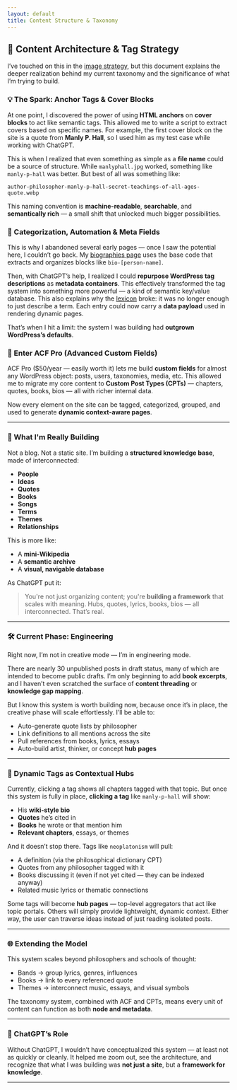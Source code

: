 ```yaml
---
layout: default
title: Content Structure & Taxonomy
---
```


## 🧭 Content Architecture & Tag Strategy

I’ve touched on this in the [image strategy](/image-strategy), but this document explains the deeper realization behind my current taxonomy and the significance of what I’m trying to build.

### 💡 The Spark: Anchor Tags & Cover Blocks

At one point, I discovered the power of using **HTML anchors** on **cover blocks** to act like semantic tags. This allowed me to write a script to extract covers based on specific names. For example, the first cover block on the site is a quote from **Manly P. Hall**, so I used him as my test case while working with ChatGPT.

This is when I realized that even something as simple as a **file name** could be a source of structure. While `manlyphall.jpg` worked, something like `manly-p-hall` was better. But best of all was something like:

```
author-philosopher-manly-p-hall-secret-teachings-of-all-ages-quote.webp
```

This naming convention is **machine-readable**, **searchable**, and **semantically rich** — a small shift that unlocked much bigger possibilities.

### 🧩 Categorization, Automation & Meta Fields

This is why I abandoned several early pages — once I saw the potential here, I couldn’t go back. My [biographies page](/biographies) uses the base code that extracts and organizes blocks like `bio-[person-name]`.

Then, with ChatGPT’s help, I realized I could **repurpose WordPress tag descriptions** as **metadata containers**. This effectively transformed the tag system into something more powerful — a kind of semantic key/value database. This also explains why the [lexicon](/lexicon) broke: it was no longer enough to just describe a term. Each entry could now carry a **data payload** used in rendering dynamic pages.

That’s when I hit a limit: the system I was building had **outgrown WordPress’s defaults**.

### 🔧 Enter ACF Pro (Advanced Custom Fields)

ACF Pro (\$50/year — easily worth it) lets me build **custom fields** for almost any WordPress object: posts, users, taxonomies, media, etc. This allowed me to migrate my core content to **Custom Post Types (CPTs)** — chapters, quotes, books, bios — all with richer internal data.

Now every element on the site can be tagged, categorized, grouped, and used to generate **dynamic context-aware pages**.

---

### 🧭 What I'm Really Building

Not a blog.
Not a static site.
I’m building a **structured knowledge base**, made of interconnected:

* **People**
* **Ideas**
* **Quotes**
* **Books**
* **Songs**
* **Terms**
* **Themes**
* **Relationships**

This is more like:

* A **mini-Wikipedia**
* A **semantic archive**
* A **visual, navigable database**

As ChatGPT put it:

> You're not just organizing content; you're **building a framework** that scales with meaning. Hubs, quotes, lyrics, books, bios — all interconnected. That’s real.

---

### 🛠 Current Phase: Engineering

Right now, I’m not in creative mode — I’m in engineering mode.

There are nearly 30 unpublished posts in draft status, many of which are intended to become public drafts. I’m only beginning to add **book excerpts**, and I haven’t even scratched the surface of **content threading** or **knowledge gap mapping**.

But I know this system is worth building now, because once it’s in place, the creative phase will scale effortlessly. I’ll be able to:

* Auto-generate quote lists by philosopher
* Link definitions to all mentions across the site
* Pull references from books, lyrics, essays
* Auto-build artist, thinker, or concept **hub pages**

---

### 🔁 Dynamic Tags as Contextual Hubs

Currently, clicking a tag shows all chapters tagged with that topic. But once this system is fully in place, **clicking a tag** like `manly-p-hall` will show:

* His **wiki-style bio**
* **Quotes** he’s cited in
* **Books** he wrote or that mention him
* **Relevant chapters**, essays, or themes

And it doesn’t stop there. Tags like `neoplatonism` will pull:

* A definition (via the philosophical dictionary CPT)
* Quotes from any philosopher tagged with it
* Books discussing it (even if not yet cited — they can be indexed anyway)
* Related music lyrics or thematic connections

Some tags will become **hub pages** — top-level aggregators that act like topic portals. Others will simply provide lightweight, dynamic context. Either way, the user can traverse ideas instead of just reading isolated posts.

---

### 🌐 Extending the Model

This system scales beyond philosophers and schools of thought:

* Bands → group lyrics, genres, influences
* Books → link to every referenced quote
* Themes → interconnect music, essays, and visual symbols

The taxonomy system, combined with ACF and CPTs, means every unit of content can function as both **node and metadata**.

---

### 🙏 ChatGPT’s Role

Without ChatGPT, I wouldn’t have conceptualized this system — at least not as quickly or cleanly. It helped me zoom out, see the architecture, and recognize that what I was building was **not just a site**, but a **framework for knowledge**.

---
